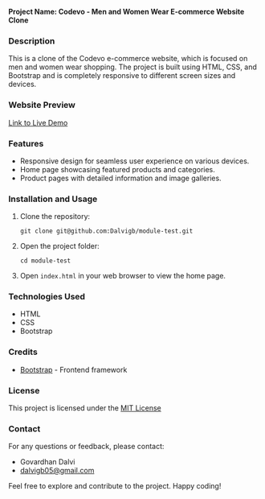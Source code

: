 **Project Name: Codevo - Men and Women Wear E-commerce Website Clone**

### Description
This is a clone of the Codevo e-commerce website, which is focused on men and women wear shopping. The project is built using HTML, CSS, and Bootstrap and is completely responsive to different screen sizes and devices.

### Website Preview
[Link to Live Demo](https://dalvigb.github.io/module-test/)

### Features
- Responsive design for seamless user experience on various devices.
- Home page showcasing featured products and categories.
- Product pages with detailed information and image galleries.

### Installation and Usage
1. Clone the repository:
   ```
   git clone git@github.com:Dalvigb/module-test.git
   ```
2. Open the project folder:
   ```
   cd module-test
   ```
3. Open `index.html` in your web browser to view the home page.

### Technologies Used
- HTML
- CSS
- Bootstrap

### Credits
- [Bootstrap](https://getbootstrap.com) - Frontend framework

### License
This project is licensed under the [MIT License](LICENSE)

### Contact
For any questions or feedback, please contact:
- Govardhan Dalvi
- dalvigb05@gmail.com

Feel free to explore and contribute to the project. Happy coding!
